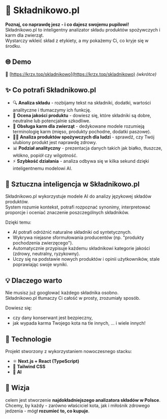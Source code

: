 # 🧠 Składnikowo.pl

**Poznaj, co naprawdę jesz - i co dajesz swojemu pupilowi!**  
Składnikowo.pl to inteligentny analizator składu produktów spożywczych i karm dla zwierząt.  
Wystarczy wkleić skład z etykiety, a my pokażemy Ci, co kryje się w środku.

## 🌐 Demo

🔗 [https://krzx.top/skladnikowo](https://krzx.top/skladnikowo) _(wkrótce)_

## ✨ Co potrafi Składnikowo.pl

- 🔍 **Analiza składu** - rozbijamy tekst na składniki, dodatki, wartości analityczne i tłumaczymy ich funkcję.
- 🧩 **Ocena jakości produktu** - dowiesz się, które składniki są dobre, neutralne lub potencjalnie szkodliwe.
- 🐾 **Obsługa karm dla zwierząt** - dedykowane modele rozumieją terminologię karm (mięso, produkty pochodne, dodatki paszowe).
- 👩‍🍳 **Analiza produktów spożywczych dla ludzi** - sprawdź, czy Twój ulubiony produkt jest naprawdę zdrowy.
- 📊 **Podział analityczny** - prezentacja danych takich jak białko, tłuszcze, włókno, popiół czy wilgotność.
- ⚡ **Szybkość działania** - analiza odbywa się w kilka sekund dzięki inteligentnemu modelowi AI.

## 🤖 Sztuczna inteligencja w Składnikowo.pl

Składnikowo.pl wykorzystuje modele AI do analizy językowej składów produktów.  
System rozumie kontekst, potrafi rozpoznać synonimy, interpretować proporcje i oceniać znaczenie poszczególnych składników.

Dzięki temu:

- AI potrafi odróżnić naturalne składniki od syntetycznych.
- Wykrywa niejasne sformułowania producentów (np. "produkty pochodzenia zwierzęcego").
- Automatycznie przypisuje każdemu składnikowi kategorie jakości (zdrowy, neutralny, ryzykowny).
- Uczy się na podstawie nowych produktów i opinii użytkowników, stale poprawiając swoje wyniki.

## 💡 Dlaczego warto

Nie musisz już googlować każdego składnika osobno.  
Składnikowo.pl tłumaczy Ci całość w prosty, zrozumiały sposób.

Dowiesz się:

- czy dany konserwant jest bezpieczny,
- jak wypada karma Twojego kota na tle innych,
  ... i wiele innych!

## 🧰 Technologie

Projekt stworzony z wykorzystaniem nowoczesnego stacku:

- ⚛️ **Next.js + React (TypeScript)**
- 🎨 **Tailwind CSS**
- 🧠 **AI**

## 🚀 Wizja

celem jest stworzenie **najdokładniejszego analizatora składów w Polsce**.  
Chcemy, by każdy - zarówno właściciel kota, jak i miłośnik zdrowego jedzenia - mógł **rozumieć to, co kupuje**.
